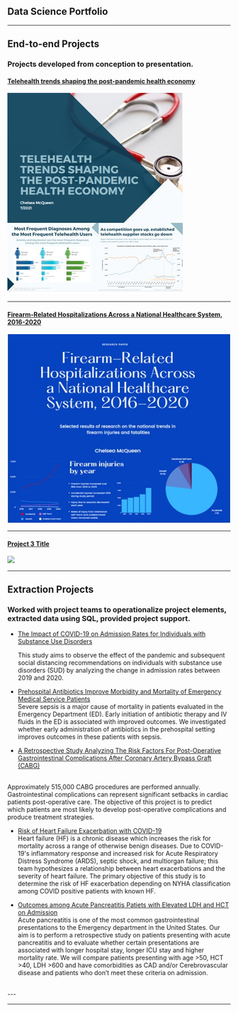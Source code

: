 ## Data Science Portfolio

---

## End-to-end Projects
### Projects developed from conception to presentation.

#### [Telehealth trends shaping the post-pandemic health economy](/pdf/telehealth_presentation.pdf)

<img src="images/telehealth_thumbnail.jpg?raw=true"/>

---
#### [Firearm-Related Hospitalizations Across a National Healthcare System, 2016-2020](/sample_page)

<img src="images/firearm_thumbnail.jpg?raw=true"/>

---
#### [Project 3 Title](http://example.com/)

<img src="images/dummy_thumbnail.jpg?raw=true"/>

---

## Extraction Projects
### Worked with project teams to operationalize project elements, extracted data using SQL, provided project support.

- [The Impact of COVID-19 on Admission Rates for Individuals with Substance Use Disorders](https://github.com/chelseamcqueen/Impact-of-COVID-19-on-admission-rates-for-individuals-with-substance-use-disorders)<br>

  This study aims to observe the effect of the pandemic and subsequent social distancing recommendations on individuals with substance use disorders (SUD) by analyzing the change in admission rates between 2019 and 2020.<br>
  
- [Prehospital Antibiotics Improve Morbidity and Mortality of Emergency Medical Service Patients](https://github.com/chelseamcqueen/Prehospital-Antibiotics-Improve-Outcomes-of-Emergency-Patients-with-Sepsis)<br>
Severe sepsis is a major cause of mortality in patients evaluated in the Emergency Department (ED). Early initiation of antibiotic therapy and IV fluids in the ED is associated with improved outcomes. We investigated whether early administration of antibiotics in the
prehospital setting improves outcomes in these patients with sepsis.<br>

- [A Retrospective Study Analyzing The Risk Factors For Post-Operative Gastrointestinal Complications After Coronary Artery Bypass Graft (CABG)](https://github.com/chelseamcqueen/Post-op-Complications-after-CABG)
<br>
Approximately 515,000 CABG procedures are performed annually. Gastrointestinal complications can represent significant setbacks in cardiac patients post-operative care. The objective of this project is to predict which patients  are most likely to develop post-operative complications and produce treatment strategies.<br>

- [Risk of Heart Failure Exacerbation with COVID-19](https://github.com/chelseamcqueen/COVID-19-and-Heart-Failure-Exacerbation/) <br>
Heart failure (HF) is a chronic disease which increases the risk for mortality across a range of otherwise benign diseases. Due to COVID-19's inflammatory response and increased risk for Acute Respiratory Distress Syndrome (ARDS), septic shock, and multiorgan failure; this team hypothesizes a relationship between heart exacerbations and the severity of heart failure. The primary objective of this study is to determine the risk of HF exacerbation depending on NYHA classification among COVID positive patients with known HF. <br>

- [Outcomes among Acute Pancreatitis Patiets with Elevated LDH and HCT on Admission](https://github.com/chelseamcqueen/Outcomes-in-Acute-Pancreatitis-patients-with-elevated-LDH-and-HCT)<br>
Acute pancreatitis is one of the most common gastrointestinal presentations to the Emergency department in the United States. Our aim is to perform a retrospective study on patients presenting with acute pancreatitis and to evaluate whether certain presentations are associated with longer hospital stay, longer ICU stay and higher mortality rate. We will compare patients presenting with age >50, HCT >40, LDH >600 and have comorbidities as CAD and/or Cerebrovascular disease and patients who don’t meet these criteria on admission. 
 <br>
---




---
